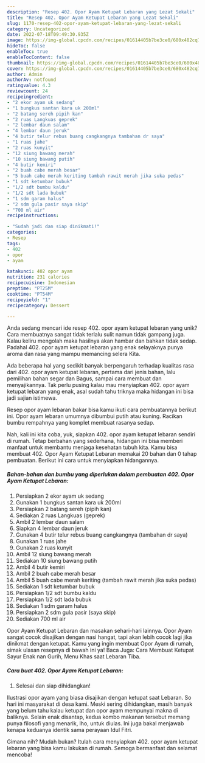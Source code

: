 ```yaml
---
description: "Resep 402. Opor Ayam Ketupat Lebaran yang Lezat Sekali"
title: "Resep 402. Opor Ayam Ketupat Lebaran yang Lezat Sekali"
slug: 1170-resep-402-opor-ayam-ketupat-lebaran-yang-lezat-sekali
category: Uncategorized
date: 2022-07-18T09:49:30.935Z
image: https://img-global.cpcdn.com/recipes/01614405b7be3ce0/680x482cq70/402-opor-ayam-ketupat-lebaran-foto-resep-utama.jpg
hideToc: false
enableToc: true
enableTocContent: false
thumbnail: https://img-global.cpcdn.com/recipes/01614405b7be3ce0/680x482cq70/402-opor-ayam-ketupat-lebaran-foto-resep-utama.jpg
cover: https://img-global.cpcdn.com/recipes/01614405b7be3ce0/680x482cq70/402-opor-ayam-ketupat-lebaran-foto-resep-utama.jpg
author: Admin
authorAv: notfound
ratingvalue: 4.3
reviewcount: 24
recipeingredient:
- "2 ekor ayam uk sedang"
- "1 bungkus santan kara uk 200ml"
- "2 batang sereh pipih kan"
- "2 ruas Langkuas geprek"
- "2 lembar daun salam"
- "4 lembar daun jeruk"
- "4 butir telur rebus buang cangkangnya tambahan dr saya"
- "1 ruas jahe"
- "2 ruas kunyit"
- "12 siung bawang merah"
- "10 siung bawang putih"
- "4 butir kemiri"
- "2 buah cabe merah besar"
- "5 buah cabe merah keriting tambah rawit merah jika suka pedas"
- "1 sdt ketumbar bubuk"
- "1/2 sdt bumbu kaldu"
- "1/2 sdt lada bubuk"
- "1 sdm garam halus"
- "2 sdm gula pasir saya skip"
- "700 ml air"
recipeinstructions:

- "Sudah jadi dan siap dinikmati!"
categories:
- Resep
tags:
- 402
- opor
- ayam

katakunci: 402 opor ayam 
nutrition: 231 calories
recipecuisine: Indonesian
preptime: "PT25M"
cooktime: "PT54M"
recipeyield: "1"
recipecategory: Dessert

---
```





Anda sedang mencari ide resep 402. opor ayam ketupat lebaran yang unik? Cara membuatnya sangat tidak terlalu sulit namun tidak gampang juga. Kalau keliru mengolah maka hasilnya akan hambar dan bahkan tidak sedap. Padahal 402. opor ayam ketupat lebaran yang enak selayaknya punya aroma dan rasa yang mampu memancing selera Kita.





Ada beberapa hal yang sedikit banyak berpengaruh terhadap kualitas rasa dari 402. opor ayam ketupat lebaran, pertama dari jenis bahan, lalu pemilihan bahan segar dan Bagus, sampai cara membuat dan menyajikannya. Tak perlu pusing kalau mau menyiapkan 402. opor ayam ketupat lebaran yang enak,      asal sudah tahu triknya maka hidangan ini bisa jadi sajian istimewa.














Resep opor ayam lebaran bakar bisa kamu ikuti cara pembuatannya berikut ini. Opor ayam lebaran umumnya dibumbui putih atau kuning. Racikan bumbu rempahnya yang komplet membuat rasanya sedap.






Nah, kali ini kita coba, yuk, siapkan 402. opor ayam ketupat lebaran sendiri di rumah. Tetap berbahan yang sederhana, hidangan ini bisa memberi manfaat untuk membantu menjaga kesehatan tubuh kita. Kamu bisa membuat 402. Opor Ayam Ketupat Lebaran memakai 20 bahan dan 0 tahap pembuatan. Berikut ini cara untuk menyiapkan hidangannya.

<!--inarticleads1-->

##### Bahan-bahan dan bumbu yang diperlukan dalam pembuatan 402. Opor Ayam Ketupat Lebaran:

1. Persiapkan 2 ekor ayam uk sedang
1. Gunakan 1 bungkus santan kara uk 200ml
1. Persiapkan 2 batang sereh (pipih kan)
1. Sediakan 2 ruas Langkuas (geprek)
1. Ambil 2 lembar daun salam
1. Siapkan 4 lembar daun jeruk
1. Gunakan 4 butir telur rebus buang cangkangnya (tambahan dr saya)
1. Gunakan 1 ruas jahe
1. Gunakan 2 ruas kunyit
1. Ambil 12 siung bawang merah
1. Sediakan 10 siung bawang putih
1. Ambil 4 butir kemiri
1. Ambil 2 buah cabe merah besar
1. Ambil 5 buah cabe merah keriting (tambah rawit merah jika suka pedas)
1. Sediakan 1 sdt ketumbar bubuk
1. Persiapkan 1/2 sdt bumbu kaldu
1. Persiapkan 1/2 sdt lada bubuk
1. Sediakan 1 sdm garam halus
1. Persiapkan 2 sdm gula pasir (saya skip)
1. Sediakan 700 ml air


Opor Ayam Ketupat Lebaran dan masakan sehari-hari lainnya. Opor Ayam sangat cocok disajikan dengan nasi hangat, tapi akan lebih cocok lagi jika dinikmat dengan ketupat. Kamu yang ingin membuat Opor Ayam di rumah, simak ulasan resepnya di bawah ini ya! Baca Juga: Cara Membuat Ketupat Sayur Enak nan Gurih, Menu Khas saat Lebaran Tiba. 

<!--inarticleads2-->

##### Cara buat 402. Opor Ayam Ketupat Lebaran:


1. Selesai dan siap dihidangkan!

Ilustrasi opor ayam yang biasa disajikan dengan ketupat saat Lebaran. So hari ini masyarakat di desa kami. Meski sering dihidangkan, masih banyak yang belum tahu kalau ketupat dan opor ayam mempunyai makna di baliknya. Selain enak disantap, kedua kombo makanan tersebut memang punya filosofi yang menarik, lho, untuk diulas. Ini juga bakal menjawab kenapa keduanya identik sama perayaan Idul Fitri. 

Gimana nih? Mudah bukan? Itulah cara menyiapkan 402. opor ayam ketupat lebaran yang bisa kamu lakukan di rumah. Semoga bermanfaat dan selamat mencoba!
